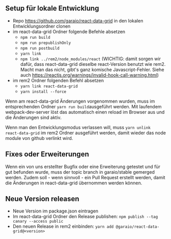 ## Setup für lokale Entwicklung

- Repo <https://github.com/garaio/react-data-grid> in den lokalen Entwicklungsordner clonen
- im react-data-grid Ordner folgende Befehle absetzen
  - ```npm run build```
  - ```npm run prepublishOnly```
  - ```npm run postbuild```
  - ```yarn link```
  - ```npm link ../rem2/node_modules/react``` (WICHTIG: damit sorgen wir dafür, dass react-data-grid dieselbe react-Version benutzt wie rem2. Macht man das nicht, gibt's ganz komische Javascript-Fehler. Siehe auch <https://reactjs.org/warnings/invalid-hook-call-warning.html>)
- im rem2 Ordner folgenden Befehl absetzen
  - ```yarn link react-data-grid```
  - ```yarn install --force```

Wenn am react-data-grid Änderungen vorgenommen wurden, muss im entsprechenden Ordner ```yarn run build```ausgeführt werden. Mit laufendem webpack-dev-server löst das automatisch einen reload im Browser aus und die Änderungen sind aktiv.

Wenn man den Entwicklungsmodus verlassen will, muss ```yarn unlink react-data-grid``` im rem2 Ordner ausgeführt werden, damit wieder das node module von github verlinkt wird.

## Fixes oder Erweiterungen

Wenn ein von uns erstellter Bugfix oder eine Erweiterung getestet und für gut befunden wurde, muss der topic branch in garaio/stable gemerged werden. Zudem soll - wenn sinnvoll - ein Pull Request erstellt werden, damit die Änderungen in react-data-grid übernommen werden können.

## Neue Version releasen

- Neue Version im package.json eintragen
- Im react-data-grid Ordner den Release publishen: ```npm publish --tag canary --access public```
- Den neuen Release in rem2 einbinden: ```yarn add @garaio/react-data-grid@<version>```

